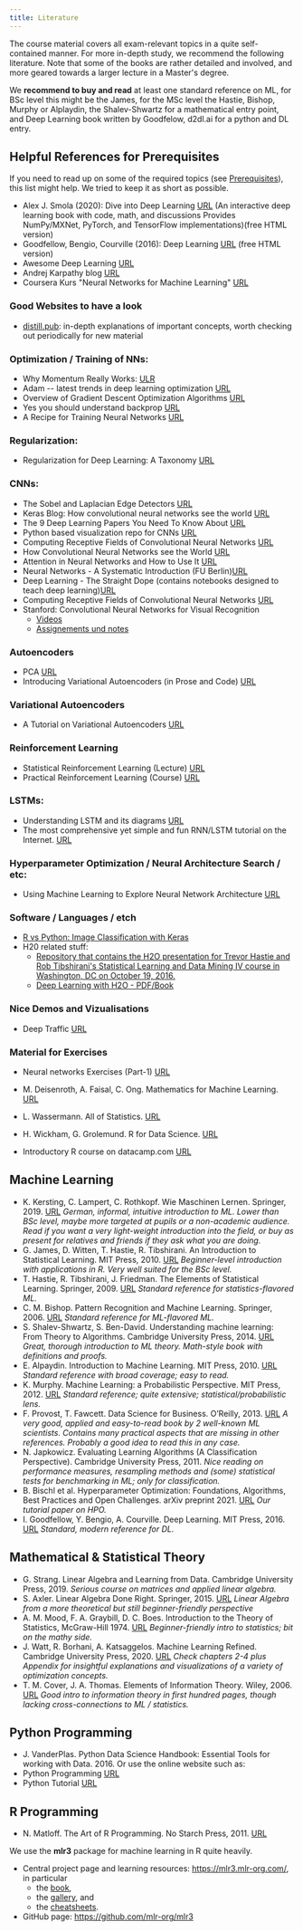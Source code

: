 ```yaml
---
title: Literature
---
```


The course material covers all exam-relevant topics in a quite self-contained manner. 
For more in-depth study, we recommend the following literature. Note that some of the books are rather detailed and involved, and more geared towards a larger lecture in a Master's degree. 

We **recommend to buy and read** at least one standard reference on ML, for BSc level this might be the James, for the MSc level the Hastie, Bishop, Murphy or Alplaydin, the Shalev-Shwartz for a mathematical entry point, and Deep Learning book written by Goodfelow, d2dl.ai for a python and DL entry.

## Helpful References for Prerequisites

If you need to read up on some of the required topics (see [Prerequisites](../prerequisites)), this list might help. We tried to keep it as short as possible. 

- Alex J. Smola (2020): Dive into Deep Learning [URL](https://d2l.ai/index.html) (An interactive deep learning book with code, math, and discussions Provides NumPy/MXNet, PyTorch, and TensorFlow implementations)(free HTML version)
- Goodfellow, Bengio, Courville (2016): Deep Learning [URL](http://www.deeplearningbook.org/) (free HTML version)
- Awesome Deep Learning [URL](https://github.com/ChristosChristofidis/awesome-deep-learning)
- Andrej Karpathy blog [URL](http://karpathy.github.io/)
- Coursera Kurs "Neural Networks for Machine Learning" [URL](https://www.coursera.org/learn/neural-networks#syllabus)

### Good Websites to have a look 
 - [distill.pub](https://distill.pub/): in-depth explanations of important concepts, worth checking out periodically for new material


### Optimization / Training of NNs:

 - Why Momentum Really Works: [ULR](https://distill.pub/2017/momentum/)
 - Adam -- latest trends in deep learning optimization [URL](https://towardsdatascience.com/adam-latest-trends-in-deep-learning-optimization-6be9a291375c)
 - Overview of Gradient Descent Optimization Algorithms [URL](https://ruder.io/optimizing-gradient-descent/)
 - Yes you should understand backprop [URL](https://medium.com/@karpathy/yes-you-should-understand-backprop-e2f06eab496b)
 - A Recipe for Training Neural Networks [URL](https://karpathy.github.io/2019/04/25/recipe/)

### Regularization:

- Regularization for Deep Learning: A Taxonomy [URL](https://arxiv.org/pdf/1710.10686.pdf)

### CNNs:

- The Sobel and Laplacian Edge Detectors [URL](http://aishack.in/tutorials/sobel-laplacian-edge-detectors/)
- Keras Blog: How convolutional neural networks see the world [URL](https://blog.keras.io/how-convolutional-neural-networks-see-the-world.html)
- The 9 Deep Learning Papers You Need To Know About [URL](https://adeshpande3.github.io/The-9-Deep-Learning-Papers-You-Need-To-Know-About.html)
- Python based visualization repo for CNNs [URL](https://github.com/HarisIqbal88/PlotNeuralNet)
- Computing Receptive Fields of Convolutional Neural Networks [URL](https://distill.pub/2019/computing-receptive-fields/)
- How Convolutional Neural Networks see the World [URL](https://blog.keras.io/how-convolutional-neural-networks-see-the-world.html)
- Attention in Neural Networks and How to Use It [URL](http://akosiorek.github.io/ml/2017/10/14/visual-attention.html)
- Neural Networks - A Systematic Introduction (FU Berlin)[URL](https://page.mi.fu-berlin.de/rojas/neural/neuron.pdf)
- Deep Learning - The Straight Dope (contains notebooks designed to teach deep learning)[URL](https://gluon.mxnet.io/)
- Computing Receptive Fields of Convolutional Neural Networks [URL](https://distill.pub/2019/computing-receptive-fields/)
- Stanford: Convolutional Neural Networks for Visual Recognition
	- [Videos](http://cs231n.stanford.edu/)
	- [Assignements und notes](http://cs231n.github.io/) 
 

### Autoencoders

- PCA [URL](http://www.cs.cmu.edu/~guestrin/Class/15781/slides/pca-mdps-annotated.pdf)
- Introducing Variational Autoencoders (in Prose and Code) [URL](https://blog.fastforwardlabs.com/2016/08/12/introducing-variational-autoencoders-in-prose-and.html)

### Variational Autoencoders

- A Tutorial on Variational Autoencoders [URL](https://arxiv.org/pdf/1606.05908.pdf)



### Reinforcement Learning

- Statistical Reinforcement Learning (Lecture) [URL](http://nanjiang.cs.illinois.edu/cs598/)
- Practical Reinforcement Learning (Course) [URL](https://github.com/yandexdataschool/Practical_RL)



### LSTMs:

- Understanding LSTM and its diagrams [URL](https://medium.com/mlreview/understanding-lstm-and-its-diagrams-37e2f46f1714)
- The most comprehensive yet simple and fun RNN/LSTM tutorial on the Internet. [URL](https://ayearofai.com/rohan-lenny-3-recurrent-neural-networks-10300100899b)


### Hyperparameter Optimization / Neural Architecture Search / etc:

- Using Machine Learning to Explore Neural Network Architecture [URL](https://ai.googleblog.com/2017/05/using-machine-learning-to-explore.html)


### Software / Languages / etch

- [R vs Python: Image Classification with Keras](https://towardsdatascience.com/r-vs-python-image-classification-with-keras-1fa99a8fef9b)
- H20 related stuff: 
	- [Repository that contains the H2O presentation for Trevor Hastie and Rob Tibshirani's Statistical Learning and Data Mining IV course in Washington, DC on October 19, 2016.](https://github.com/ledell/sldm4-h2o)
	- [Deep Learning with H2O - PDF/Book](http://docs.h2o.ai/h2o/latest-stable/h2o-docs/booklets/DeepLearningBooklet.pdf)


### Nice Demos and Vizualisations

- Deep Traffic [URL](https://selfdrivingcars.mit.edu/deeptraffic/)


### Material for Exercises

- Neural networks Exercises (Part-1) [URL](https://www.r-bloggers.com/neural-networks-exercises-part-1/)


- M. Deisenroth, A. Faisal, C. Ong. Mathematics for Machine Learning. [URL](https://mml-book.github.io/book/mml-book.pdf)
- L. Wassermann. All of Statistics. [URL](http://egrcc.github.io/docs/math/all-of-statistics.pdf)
- H. Wickham, G. Grolemund. R for Data Science. [URL](https://r4ds.had.co.nz/)
- Introductory R course on datacamp.com [URL](https://learn.datacamp.com/courses/free-introduction-to-r)


## Machine Learning

- K. Kersting, C. Lampert, C. Rothkopf. Wie Maschinen Lernen. Springer, 2019. [URL](https://link.springer.com/book/10.1007/978-3-658-26763-6) *German, informal, intuitive introduction to ML. Lower than BSc level, maybe more targeted at pupils or a non-academic audience. Read if you want a very light-weight introduction into the field, or buy as present for relatives and friends if they ask what you are doing.*
- G. James, D. Witten, T. Hastie, R. Tibshirani. An Introduction to Statistical Learning. MIT Press, 2010. [URL](http://www-bcf.usc.edu/~gareth/ISL/) *Beginner-level introduction with applications in R. Very well suited for the BSc level.*
- T. Hastie, R. Tibshirani, J. Friedman. The Elements of Statistical Learning. Springer, 2009. [URL](https://web.stanford.edu/~hastie/ElemStatLearn/) *Standard reference for statistics-flavored ML.*
- C. M. Bishop. Pattern Recognition and Machine Learning. Springer, 2006. [URL](http://research.microsoft.com/en-us/um/people/cmbishop/prml/) *Standard reference for ML-flavored ML.*
- S. Shalev-Shwartz, S. Ben-David. Understanding machine learning: From Theory to Algorithms. Cambridge University Press, 2014. [URL](https://www.cs.huji.ac.il/w~shais/UnderstandingMachineLearning/) *Great, thorough introduction to ML theory. Math-style book with definitions and proofs.*
- E. Alpaydin. Introduction to Machine Learning. MIT Press, 2010. [URL](http://www.cmpe.boun.edu.tr/~ethem/i2ml2e/) *Standard reference with broad coverage; easy to read.*
- K. Murphy. Machine Learning: a Probabilistic Perspective. MIT Press, 2012. [URL](https://probml.github.io/pml-book/book0.html) *Standard reference; quite extensive; statistical/probabilistic lens.*
- F. Provost, T. Fawcett. Data Science for Business. O’Reilly, 2013. [URL](https://book.akij.net/eBooks/2018/May/5aef50939a868/Data_Science_for_Bus.pdf) *A very good, applied and easy-to-read book by 2 well-known ML scientists. Contains many practical aspects that are missing in other references. Probably a good idea to read this in any case.*
- N. Japkowicz. Evaluating Learning Algorithms (A Classification Perspective). Cambridge University Press, 2011. *Nice reading on performance measures, resampling methods and (some) statistical tests for benchmarking in ML; only for classification.*
- B. Bischl et al. Hyperparameter Optimization: Foundations, Algorithms, Best Practices and Open Challenges. arXiv preprint 2021. [URL](https://arxiv.org/pdf/2107.05847.pdf) *Our tutorial paper on HPO.*
- I. Goodfellow, Y. Bengio, A. Courville. Deep Learning. MIT Press, 2016. [URL](https://www.deeplearningbook.org/) *Standard, modern reference for DL.*

## Mathematical & Statistical Theory

- G. Strang. Linear Algebra and Learning from Data. Cambridge University Press, 2019. *Serious course on matrices and applied linear algebra.*
- S. Axler. Linear Algebra Done Right. Springer, 2015. [URL](https://link.springer.com/content/pdf/10.1007%2F978-3-319-11080-6.pdf) *Linear Algebra from a more theoretical but still beginner-friendly perspective*
- A. M. Mood, F. A. Graybill, D. C. Boes. Introduction to the Theory of Statistics, McGraw-Hill 1974. [URL](https://www.fulviofrisone.com/attachments/article/446/Introduction%20to%20the%20theory%20of%20statistics%20by%20MOOD.pdf) *Beginner-friendly intro to statistics; bit on the mathy side.*
- J. Watt, R. Borhani, A. Katsaggelos. Machine Learning Refined. Cambridge University Press, 2020. [URL](https://github.com/jermwatt/machine_learning_refined) *Check chapters 2-4 plus Appendix for insightful explanations and visualizations of a variety of optimization concepts.*
- T. M. Cover, J. A. Thomas. Elements of Information Theory. Wiley, 2006. [URL](http://staff.ustc.edu.cn/~cgong821/Wiley.Interscience.Elements.of.Information.Theory.Jul.2006.eBook-DDU.pdf) *Good intro to information theory in first hundred pages, though lacking cross-connections to ML / statistics.*

## Python Programming

- J. VanderPlas. Python Data Science Handbook: Essential Tools for working with Data. 2016. 
Or use the online website such as:
- Python Programming [URL](https://pythonprogramming.net/)
- Python Tutorial [URL](https://www.pythontutorial.net/)


## R Programming

- N. Matloff. The Art of R Programming. No Starch Press, 2011. [URL](https://diytranscriptomics.com/Reading/files/The%20Art%20of%20R%20Programming.pdf)

We use the **mlr3** package for machine learning in R quite heavily.
- Central project page and learning resources: https://mlr3.mlr-org.com/, in particular
  - the [book](https://mlr3book.mlr-org.com/),
  - the [gallery](https://mlr3gallery.mlr-org.com/), and   
  - the [cheatsheets](https://cheatsheets.mlr-org.com/).
- GitHub page: https://github.com/mlr-org/mlr3
